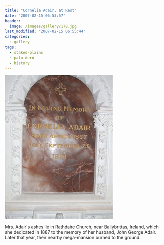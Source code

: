 ```yaml
---
title: "Cornelia Adair, at Rest"
date: "2007-02-15 06:53:57"
header:
  image: /images/gallery/178.jpg
last_modified: "2007-02-15 06:55:44"
categories:
  - gallery
tags:
  - staked-plains
  - palo-duro
  - history  
---
```

![178](/images/gallery/178.jpg)

Mrs. Adair's ashes lie in Rathdaire Church, near Ballybrittas, Ireland, which she dedicated in 1887 to the memory of her husband, John George Adair. Later that year, their nearby mega-mansion burned to the ground.
